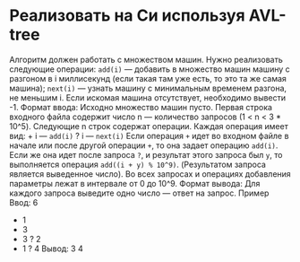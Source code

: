 # Реализовать на Си используя AVL-tree #

Алгоритм должен работать с множеством машин. Нужно реализовать следующие операции:
    `add(i)`  — добавить в множество машин машину с разгоном в i миллисекунд (если такая там уже есть, то это та же самая машина);
    `next(i)`  — узнать машину с минимальным временем разгона, не меньшим i. Если искомая машина отсутствует, необходимо вывести -1.
Формат ввода:
Исходно множество машин пусто. Первая строка входного файла содержит число n — количество запросов (1 < n < 3 * 10^5).
Следующие n строк содержат операции. Каждая операция имеет вид:
    + i  — `add(i)`
    ? i  — `next(i)`
Если операция `+` идет во входном файле в начале или после другой операции `+`, то она задает операцию `add(i)`. Если же она идет после запроса `?`, и результат этого запроса был `y`, то выполняется операция `add((i + y) % 10^9)`. (Результатом запроса является выведенное число).
Во всех запросах и операциях добавления параметры лежат в интервале от 0 до 10^9.
Формат вывода:
Для каждого запроса выведите одно число — ответ на запрос.
Пример
Ввод:
6
+ 1
+ 3
+ 3
? 2
+ 1
? 4
Вывод:
3
4


